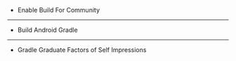 - Enable Build For Community 

-------

- Build Android Gradle 

-------- 

- Gradle Graduate Factors of Self Impressions
